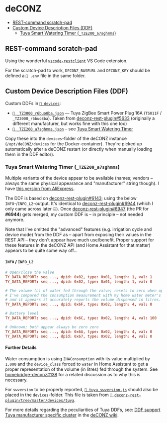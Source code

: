 # deCONZ

- [REST-command scratch-pad](#rest-command-scratch-pad)
- [Custom Device Description Files (DDF)](#custom-device-description-files-ddf)
  - [Tuya Smart Watering Timer (`_TZE200_a7sghmms`)](#tuya-smart-watering-timer-_tze200_a7sghmms)

## REST-command scratch-pad

Using the wonderful
[`vscode-restclient`](https://github.com/Huachao/vscode-restclient) VS Code
extension.

For the scratch-pad to work, `DECONZ_BASEURL` and `DECONZ_KEY` should be defined
a `📄 .env` file in the same folder.

## Custom Device Description Files (DDF)

Custom DDFs in [`📂 devices`](./devices/):

- [`📄 _TZ3000_r6buo8ba.json`](./devices/_TZ3000_r6buo8ba.json) — Tuya ZigBee
  Smart Power Plug 16A (`TS011F` / `_TZ3000_r6buo8ba`). Taken from
  [deconz-rest-plugin#5633](https://github.com/dresden-elektronik/deconz-rest-plugin/issues/5633#issuecomment-1152560580)
  (originally a different manufacturer, but works fine with this one too)
- [`📄 _TZE200_a7sghmms.json`](./devices/_TZE200_a7sghmms.json) – see
  [Tuya Smart Watering Timer](#tuya-smart-watering-timer-_tze200_a7sghmms)

Copy these into the `devices`-folder of the deCONZ instance
(`/opt/deCONZ/devices` for the Docker-container). They're picked up
automatically after a deCONZ restart (or directly when manually loading them in
the DDF editor).

### Tuya Smart Watering Timer (`_TZE200_a7sghmms`)

Multiple variants of the device appear to be available (names; vendors – always
the same physical appearance and "manufacturer" string though). I have
[this version from AliExpress](https://nl.aliexpress.com/item/1005005196816776.html).

The DDF is based on
[deconz-rest-plugin#6143](https://github.com/dresden-elektronik/deconz-rest-plugin/issues/6143);
using the below `INFO`-/`INFO_L2`-output. It's identical to
[deconz-rest-plugin#6944](https://github.com/dresden-elektronik/deconz-rest-plugin/issues/6944)
(which I only came across later 🤐). Once
[deconz-rest-plugin#6947](https://github.com/dresden-elektronik/deconz-rest-plugin/pull/6947)
(the PR for **#6944**) gets merged, my custom DDF is – in principle – not needed
anymore.

Note that I've omitted the "advanced" features (e.g. irrigation cycle and device
mode) from the DDF as – apart from exposing their values in the REST API – they
don't appear have much use/benefit. Proper support for these features in the
deCONZ API (and Home Assistant for that matter) appears to be quite some way
off...

#### `INFO` / `INFO_L2`

```conf
# Open/close the valve
TY_DATA_REPORT: seq ..., dpid: 0x02, type: 0x01, length: 1, val: 1
TY_DATA_REPORT: seq ..., dpid: 0x02, type: 0x01, length: 1, val: 0

# The volume (L) of water fed through the valve; resets to zero when opened.
# I've compared the consumption measurement with my home water meter's reading
# and it appears it accurately reports the volume dispensed in litres.
TY_DATA_REPORT: seq ..., dpid: 0x6F, type: 0x02, length: 4, val: 0

# Battery level
TY_DATA_REPORT: seq ..., dpid: 0x6C, type: 0x02, length: 4, val: 100

# Unknown; both appear always be zero zero
TY_DATA_REPORT: seq ..., dpid: 0x6A, type: 0x02, length: 4, val: 0
TY_DATA_REPORT: seq ..., dpid: 0x67, type: 0x02, length: 4, val: 0
```

#### Further Details

Water consumption is using `ZHAConsumption` with its value multiplied by `1,000`
and the `device_class` forced to `water` in Home Assistant to get a proper
representation of the volume (in litres) fed through the system. See
[homebridge-deconz#138](https://github.com/ebaauw/homebridge-deconz/issues/138#issuecomment-1535456569)
for a related discussion as to why this is necessary.

For `swversion` to be properly reported,
[`📄 tuya_swversion.js`](./devices/tuya_swversion.js) should also be placed in
the `devices`-folder. This file is taken from
[`📂 deconz-rest-plugin/tree/master/devices/tuya`](https://github.com/dresden-elektronik/deconz-rest-plugin/tree/master/devices/tuya).

For more details regarding the peculiarities of Tuya DDFs, see:
[DDF support Tuya manufacturer specific cluster](https://github.com/dresden-elektronik/deconz-rest-plugin/wiki/DDF-support-Tuya-manufacturer-specific-cluster-&-How-to-know-which-datapoints-a-Tuya-device-provides%3F)
in the
[deCONZ wiki](https://github.com/dresden-elektronik/deconz-rest-plugin/wiki).
